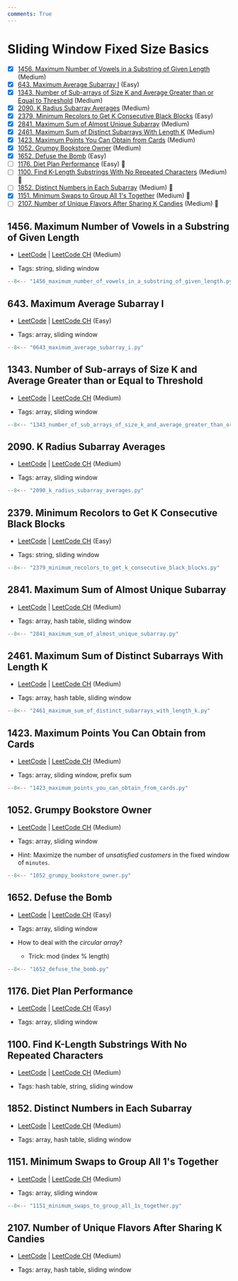 ```yaml
---
comments: True
---
```


# Sliding Window Fixed Size Basics

- [x] [1456. Maximum Number of Vowels in a Substring of Given Length](https://leetcode.cn/problems/maximum-number-of-vowels-in-a-substring-of-given-length/) (Medium)
- [x] [643. Maximum Average Subarray I](https://leetcode.cn/problems/maximum-average-subarray-i/) (Easy)
- [x] [1343. Number of Sub-arrays of Size K and Average Greater than or Equal to Threshold](https://leetcode.cn/problems/number-of-sub-arrays-of-size-k-and-average-greater-than-or-equal-to-threshold/) (Medium)
- [x] [2090. K Radius Subarray Averages](https://leetcode.cn/problems/k-radius-subarray-averages/) (Medium)
- [x] [2379. Minimum Recolors to Get K Consecutive Black Blocks](https://leetcode.cn/problems/minimum-recolors-to-get-k-consecutive-black-blocks/) (Easy)
- [x] [2841. Maximum Sum of Almost Unique Subarray](https://leetcode.cn/problems/maximum-sum-of-almost-unique-subarray/) (Medium)
- [x] [2461. Maximum Sum of Distinct Subarrays With Length K](https://leetcode.cn/problems/maximum-sum-of-distinct-subarrays-with-length-k/) (Medium)
- [x] [1423. Maximum Points You Can Obtain from Cards](https://leetcode.cn/problems/maximum-points-you-can-obtain-from-cards/) (Medium)
- [x] [1052. Grumpy Bookstore Owner](https://leetcode.cn/problems/grumpy-bookstore-owner/) (Medium)
- [x] [1652. Defuse the Bomb](https://leetcode.cn/problems/defuse-the-bomb/) (Easy)
- [ ] [1176. Diet Plan Performance](https://leetcode.cn/problems/diet-plan-performance/) (Easy) 👑
- [ ] [1100. Find K-Length Substrings With No Repeated Characters](https://leetcode.cn/problems/find-k-length-substrings-with-no-repeated-characters/) (Medium) 👑
- [ ] [1852. Distinct Numbers in Each Subarray](https://leetcode.cn/problems/distinct-numbers-in-each-subarray/) (Medium) 👑
- [x] [1151. Minimum Swaps to Group All 1's Together](https://leetcode.cn/problems/minimum-swaps-to-group-all-1s-together/) (Medium) 👑
- [ ] [2107. Number of Unique Flavors After Sharing K Candies](https://leetcode.cn/problems/number-of-unique-flavors-after-sharing-k-candies/) (Medium) 👑

## 1456. Maximum Number of Vowels in a Substring of Given Length

-   [LeetCode](https://leetcode.com/problems/maximum-number-of-vowels-in-a-substring-of-given-length/) | [LeetCode CH](https://leetcode.cn/problems/maximum-number-of-vowels-in-a-substring-of-given-length/) (Medium)

-   Tags: string, sliding window

```python title="1456. Maximum Number of Vowels in a Substring of Given Length - Python Solution"
--8<-- "1456_maximum_number_of_vowels_in_a_substring_of_given_length.py"
```

## 643. Maximum Average Subarray I

-   [LeetCode](https://leetcode.com/problems/maximum-average-subarray-i/) | [LeetCode CH](https://leetcode.cn/problems/maximum-average-subarray-i/) (Easy)

-   Tags: array, sliding window

```python title="643. Maximum Average Subarray I - Python Solution"
--8<-- "0643_maximum_average_subarray_i.py"
```

## 1343. Number of Sub-arrays of Size K and Average Greater than or Equal to Threshold

-   [LeetCode](https://leetcode.com/problems/number-of-sub-arrays-of-size-k-and-average-greater-than-or-equal-to-threshold/) | [LeetCode CH](https://leetcode.cn/problems/number-of-sub-arrays-of-size-k-and-average-greater-than-or-equal-to-threshold/) (Medium)

-   Tags: array, sliding window

```python title="1343. Number of Sub-arrays of Size K and Average Greater than or Equal to Threshold - Python Solution"
--8<-- "1343_number_of_sub_arrays_of_size_k_and_average_greater_than_or_equal_to_threshold.py"
```

## 2090. K Radius Subarray Averages

-   [LeetCode](https://leetcode.com/problems/k-radius-subarray-averages/) | [LeetCode CH](https://leetcode.cn/problems/k-radius-subarray-averages/) (Medium)

-   Tags: array, sliding window

```python title="2090. K Radius Subarray Averages - Python Solution"
--8<-- "2090_k_radius_subarray_averages.py"
```

## 2379. Minimum Recolors to Get K Consecutive Black Blocks

-   [LeetCode](https://leetcode.com/problems/minimum-recolors-to-get-k-consecutive-black-blocks/) | [LeetCode CH](https://leetcode.cn/problems/minimum-recolors-to-get-k-consecutive-black-blocks/) (Easy)

-   Tags: string, sliding window

```python title="2379. Minimum Recolors to Get K Consecutive Black Blocks - Python Solution"
--8<-- "2379_minimum_recolors_to_get_k_consecutive_black_blocks.py"
```

## 2841. Maximum Sum of Almost Unique Subarray

-   [LeetCode](https://leetcode.com/problems/maximum-sum-of-almost-unique-subarray/) | [LeetCode CH](https://leetcode.cn/problems/maximum-sum-of-almost-unique-subarray/) (Medium)

-   Tags: array, hash table, sliding window

```python title="2841. Maximum Sum of Almost Unique Subarray - Python Solution"
--8<-- "2841_maximum_sum_of_almost_unique_subarray.py"
```

## 2461. Maximum Sum of Distinct Subarrays With Length K

-   [LeetCode](https://leetcode.com/problems/maximum-sum-of-distinct-subarrays-with-length-k/) | [LeetCode CH](https://leetcode.cn/problems/maximum-sum-of-distinct-subarrays-with-length-k/) (Medium)

-   Tags: array, hash table, sliding window

```python title="2461. Maximum Sum of Distinct Subarrays With Length K - Python Solution"
--8<-- "2461_maximum_sum_of_distinct_subarrays_with_length_k.py"
```

## 1423. Maximum Points You Can Obtain from Cards

-   [LeetCode](https://leetcode.com/problems/maximum-points-you-can-obtain-from-cards/) | [LeetCode CH](https://leetcode.cn/problems/maximum-points-you-can-obtain-from-cards/) (Medium)

-   Tags: array, sliding window, prefix sum

```python title="1423. Maximum Points You Can Obtain from Cards - Python Solution"
--8<-- "1423_maximum_points_you_can_obtain_from_cards.py"
```

## 1052. Grumpy Bookstore Owner

-   [LeetCode](https://leetcode.com/problems/grumpy-bookstore-owner/) | [LeetCode CH](https://leetcode.cn/problems/grumpy-bookstore-owner/) (Medium)

-   Tags: array, sliding window
-   Hint: Maximize the number of _unsatisfied customers_ in the fixed window of `minutes`.

```python title="1052. Grumpy Bookstore Owner - Python Solution"
--8<-- "1052_grumpy_bookstore_owner.py"
```

## 1652. Defuse the Bomb

-   [LeetCode](https://leetcode.com/problems/defuse-the-bomb/) | [LeetCode CH](https://leetcode.cn/problems/defuse-the-bomb/) (Easy)

-   Tags: array, sliding window
-   How to deal with the _circular array_?
    -   Trick: mod (index % length)

```python title="1652. Defuse the Bomb - Python Solution"
--8<-- "1652_defuse_the_bomb.py"
```

## 1176. Diet Plan Performance

-   [LeetCode](https://leetcode.com/problems/diet-plan-performance/) | [LeetCode CH](https://leetcode.cn/problems/diet-plan-performance/) (Easy)

-   Tags: array, sliding window

## 1100. Find K-Length Substrings With No Repeated Characters

-   [LeetCode](https://leetcode.com/problems/find-k-length-substrings-with-no-repeated-characters/) | [LeetCode CH](https://leetcode.cn/problems/find-k-length-substrings-with-no-repeated-characters/) (Medium)

-   Tags: hash table, string, sliding window

## 1852. Distinct Numbers in Each Subarray

-   [LeetCode](https://leetcode.com/problems/distinct-numbers-in-each-subarray/) | [LeetCode CH](https://leetcode.cn/problems/distinct-numbers-in-each-subarray/) (Medium)

-   Tags: array, hash table, sliding window

## 1151. Minimum Swaps to Group All 1's Together

-   [LeetCode](https://leetcode.com/problems/minimum-swaps-to-group-all-1s-together/) | [LeetCode CH](https://leetcode.cn/problems/minimum-swaps-to-group-all-1s-together/) (Medium)

-   Tags: array, sliding window

```python title="1151. Minimum Swaps to Group All 1's Together - Python Solution"
--8<-- "1151_minimum_swaps_to_group_all_1s_together.py"
```

## 2107. Number of Unique Flavors After Sharing K Candies

-   [LeetCode](https://leetcode.com/problems/number-of-unique-flavors-after-sharing-k-candies/) | [LeetCode CH](https://leetcode.cn/problems/number-of-unique-flavors-after-sharing-k-candies/) (Medium)

-   Tags: array, hash table, sliding window
